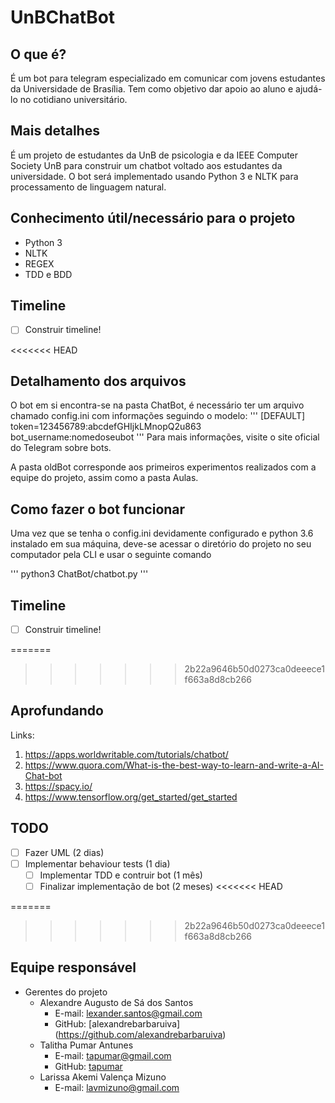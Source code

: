# UnBChatBot

## O que é?

É um bot para telegram especializado em comunicar com jovens estudantes da Universidade de Brasília. Tem como objetivo dar apoio ao aluno e ajudá-lo no cotidiano universitário.

## Mais detalhes

É um projeto de estudantes da UnB de psicologia e da IEEE Computer Society UnB para construir um chatbot voltado aos estudantes da universidade. O bot será implementado usando Python 3 e NLTK para processamento de linguagem natural.

## Conhecimento útil/necessário para o projeto

- Python 3
- NLTK
- REGEX
- TDD e BDD

## Timeline

* [ ] Construir timeline!

<<<<<<< HEAD
## Detalhamento dos arquivos

O bot em si encontra-se na pasta ChatBot, é necessário ter um arquivo chamado config.ini com informações seguindo o modelo:
'''
[DEFAULT]
token=123456789:abcdefGHIjkLMnopQ2u863
bot_username:nomedoseubot
'''
Para mais informações, visite o site oficial do Telegram sobre bots.

A pasta oldBot corresponde aos primeiros experimentos realizados com a equipe do projeto, assim como a pasta Aulas.

## Como fazer o bot funcionar

Uma vez que se tenha o config.ini devidamente configurado e python 3.6 instalado em sua máquina, deve-se acessar o diretório do projeto no seu computador pela CLI e usar o seguinte comando

'''
python3 ChatBot/chatbot.py
'''

## Timeline

* [ ] Construir timeline!

=======
>>>>>>> 2b22a9646b50d0273ca0deeece1f663a8d8cb266
## Aprofundando

Links:
1. https://apps.worldwritable.com/tutorials/chatbot/
2. https://www.quora.com/What-is-the-best-way-to-learn-and-write-a-AI-Chat-bot
3. https://spacy.io/
4. https://www.tensorflow.org/get_started/get_started

## TODO

* [ ] Fazer UML (2 dias)
* [ ] Implementar behaviour tests (1 dia)
    * [ ] Implementar TDD e contruir bot (1 mês)
    * [ ] Finalizar implementação de bot (2 meses)
<<<<<<< HEAD

=======
    
>>>>>>> 2b22a9646b50d0273ca0deeece1f663a8d8cb266
## Equipe responsável

- Gerentes do projeto
  - Alexandre Augusto de Sá dos Santos
    - E-mail: lexander.santos@gmail.com
    - GitHub: [alexandrebarbaruiva] (https://github.com/alexandrebarbaruiva)
  - Talitha Pumar Antunes
    - E-mail: tapumar@gmail.com
    - GitHub: [tapumar](https://github.com/tapumar)
  - Larissa Akemi Valença Mizuno
    - E-mail: lavmizuno@gmail.com
